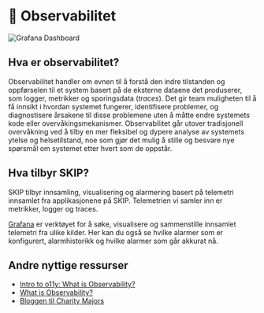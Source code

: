 # 🔭 Observabilitet

![Grafana Dashboard](../img/grafana.png)


## Hva er observabilitet?

Observabilitet handler om evnen til å forstå den indre tilstanden og
oppførselen til et system basert på de eksterne dataene det produserer, som
logger, metrikker og sporingsdata (*traces*). Det gir team muligheten til å få
innsikt i hvordan systemet fungerer, identifisere problemer, og diagnostisere
årsakene til disse problemene uten å måtte endre systemets kode eller
overvåkingsmekanismer. Observabilitet går utover tradisjonell overvåkning ved å
tilby en mer fleksibel og dypere analyse av systemets ytelse og helsetilstand,
noe som gjør det mulig å stille og besvare nye spørsmål om systemet etter hvert
som de oppstår.

## Hva tilbyr SKIP?

SKIP tilbyr innsamling, visualisering og alarmering basert på telemetri
innsamlet fra applikasjonene på SKIP. Telemetrien vi samler inn er metrikker,
logger og traces.

[Grafana](https://monitoring.kartverket.cloud/) er verktøyet for å søke,
visualisere og sammenstille innsamlet telemetri fra ulike kilder. Her kan du
også se hvilke alarmer som er konfigurert, alarmhistorikk og hvilke alarmer som
går akkurat nå.


## Andre nyttige ressurser

- [Intro to o11y: What is Observability?](https://www.honeycomb.io/resources/intro-to-o11y-topic-1-what-is-observability)
- [What is Observability?](https://www.dash0.com/faq/what-is-observability)
- [Bloggen til Charity Majors](https://charity.wtf/tag/observability/)
